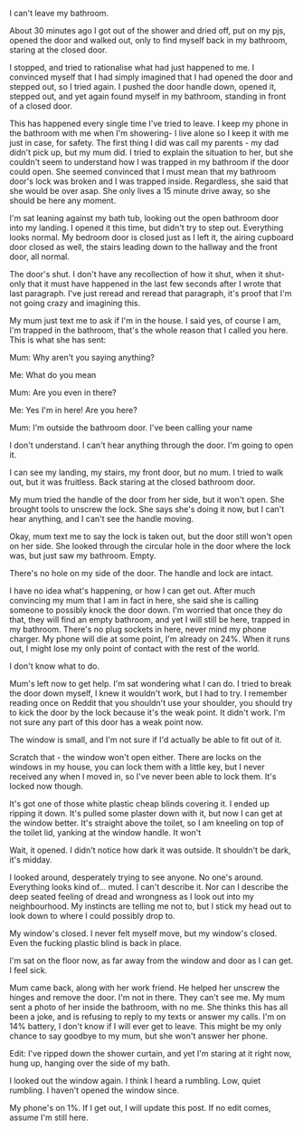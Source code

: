 I can't leave my bathroom.

About 30 minutes ago I got out of the shower and dried off, put on my pjs, opened the door and walked out, only to find myself back in my bathroom, staring at the closed door.

I stopped, and tried to rationalise what had just happened to me. I convinced myself that I had simply imagined that I had opened the door and stepped out, so I tried again. I pushed the door handle down, opened it, stepped out, and yet again found myself in my bathroom, standing in front of a closed door.

This has happened every single time I've tried to leave. I keep my phone in the bathroom with me when I'm showering- I live alone so I keep it with me just in case, for safety. The first thing I did was call my parents - my dad didn't pick up, but my mum did. I tried to explain the situation to her, but she couldn't seem to understand how I was trapped in my bathroom if the door could open. She seemed convinced that I must mean that my bathroom door's lock was broken and I was trapped inside. Regardless, she said that she would be over asap. She only lives a 15 minute drive away, so she should be here any moment.

I'm sat leaning against my bath tub, looking out the open bathroom door into my landing. I opened it this time, but didn't try to step out. Everything looks normal. My bedroom door is closed just as I left it, the airing cupboard door closed as well, the stairs leading down to the hallway and the front door, all normal.

The door's shut. I don't have any recollection of how it shut, when it shut- only that it must have happened in the last few seconds after I wrote that last paragraph. I've just reread and reread that paragraph, it's proof that I'm not going crazy and imagining this.

My mum just text me to ask if I'm in the house. I said yes, of course I am, I'm trapped in the bathroom, that's the whole reason that I called you here. This is what she has sent:

Mum: Why aren't you saying anything?

Me: What do you mean

Mum: Are you even in there?

Me: Yes I'm in here! Are you here?

Mum: I'm outside the bathroom door. I've been calling your name

I don't understand. I can't hear anything through the door. I'm going to open it.

I can see my landing, my stairs, my front door, but no mum. I tried to walk out, but it was fruitless. Back staring at the closed bathroom door.

My mum tried the handle of the door from her side, but it won't open. She brought tools to unscrew the lock. She says she's doing it now, but I can't hear anything, and I can't see the handle moving. 

Okay, mum text me to say the lock is taken out, but the door still won't open on her side. She looked through the circular hole in the door where the lock was, but just saw my bathroom. Empty.

There's no hole on my side of the door. The handle and lock are intact.

I have no idea what's happening, or how I can get out. After much convincing my mum that I am in fact in here, she said she is calling someone to possibly knock the door down. I'm worried that once they do that, they will find an empty bathroom, and yet I will still be here, trapped in my bathroom. There's no plug sockets in here, never mind my phone charger. My phone will die at some point, I'm already on 24%. When it runs out, I might lose my only point of contact with the rest of the world.

I don't know what to do.

Mum's left now to get help. I'm sat wondering what I can do. I tried to break the door down myself, I knew it wouldn't work, but I had to try. I remember reading once on Reddit that you shouldn't use your shoulder, you should try to kick the door by the lock because it's the weak point. It didn't work. I'm not sure any part of this door has a weak point now.

The window is small, and I'm not sure if I'd actually be able to fit out of it. 

Scratch that - the window won't open either. There are locks on the windows in my house, you can lock them with a little key, but I never received any when I moved in, so I've never been able to lock them.  It's locked now though.

It's got one of those white plastic cheap blinds covering it. I ended up ripping it down. It's pulled some plaster down with it, but now I can get at the window better. It's straight above the toilet, so I am kneeling on top of the toilet lid, yanking at the window handle. It won't 

Wait, it opened. I didn't notice how dark it was outside. It shouldn't be dark, it's midday.

I looked around, desperately trying to see anyone. No one's around. Everything looks kind of… muted. I can't describe it. Nor can I describe the deep seated feeling of dread and wrongness as I look out into my neighbourhood. My instincts are telling me not to, but I stick my head out to look down to where I could possibly drop to.

My window's closed. I never felt myself move, but my window's closed. Even the fucking plastic blind is back in place. 

I'm sat on the floor now, as far away from the window and door as I can get. I feel sick.

Mum came back, along with her work friend. He helped her unscrew the hinges and remove the door. I'm not in there. They can't see me. My mum sent a photo of her inside the bathroom, with no me. She thinks this has all been a joke, and is refusing to reply to my texts or answer my calls. I'm on 14% battery, I don't know if I will ever get to leave. This might be my only chance to say goodbye to my mum, but she won't answer her phone.

Edit: I've ripped down the shower curtain, and yet I'm staring at it right now, hung up, hanging over the side of my bath.

I looked out the window again. I think I heard a rumbling. Low, quiet rumbling. I haven't opened the window since.

My phone's on 1%. If I get out, I will update this post. If no edit comes, assume I'm still here. 